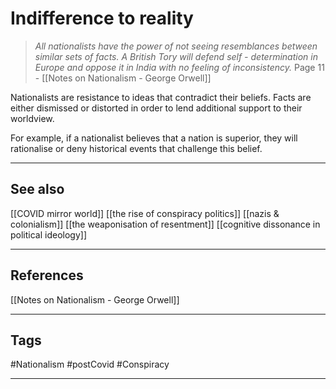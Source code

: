 # Indifference to reality

>*All nationalists have the power of not seeing resemblances between similar sets of facts. A British Tory will defend self - determination in Europe and oppose it in India with no feeling of inconsistency.*
>	Page 11 - [[Notes on Nationalism - George Orwell]]

Nationalists are resistance to ideas that contradict their beliefs. Facts are either dismissed or distorted in order to lend additional support to their worldview.

For example, if a nationalist believes that a nation is superior, they will rationalise or deny historical events that challenge this belief.

---
## See also

[[COVID mirror world]]
[[the rise of conspiracy politics]]
[[nazis & colonialism]]
[[the weaponisation of resentment]]
[[cognitive dissonance in political ideology]]

---
## References

[[Notes on Nationalism - George Orwell]]

---
## Tags

#Nationalism #postCovid #Conspiracy 

---

